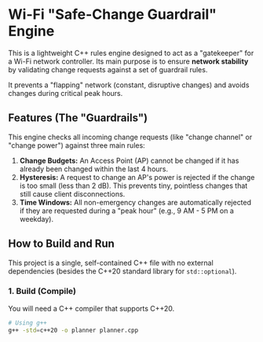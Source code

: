 # Wi-Fi "Safe-Change Guardrail" Engine

This is a lightweight C++ rules engine designed to act as a "gatekeeper" for a Wi-Fi network controller. Its main purpose is to ensure **network stability** by validating change requests against a set of guardrail rules.

It prevents a "flapping" network (constant, disruptive changes) and avoids changes during critical peak hours.

## Features (The "Guardrails")

This engine checks all incoming change requests (like "change channel" or "change power") against three main rules:

1.  **Change Budgets:** An Access Point (AP) cannot be changed if it has already been changed within the last 4 hours.
2.  **Hysteresis:** A request to change an AP's power is rejected if the change is too small (less than 2 dB). This prevents tiny, pointless changes that still cause client disconnections.
3.  **Time Windows:** All non-emergency changes are automatically rejected if they are requested during a "peak hour" (e.g., 9 AM - 5 PM on a weekday).

## How to Build and Run

This project is a single, self-contained C++ file with no external dependencies (besides the C++20 standard library for `std::optional`).

### 1. Build (Compile)

You will need a C++ compiler that supports C++20.

```bash
# Using g++
g++ -std=c++20 -o planner planner.cpp
